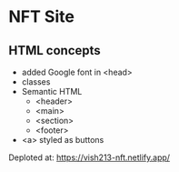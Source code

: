 # NFT Site

## HTML concepts

- added Google font in \<head>
- classes
- Semantic HTML
    - \<header>
    - \<main>
    - \<section>
    - \<footer>
- \<a> styled as buttons


Deploted at: https://vish213-nft.netlify.app/